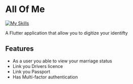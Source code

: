 # All Of Me

[![My Skills](https://skillicons.dev/icons?i=flutter,dart)](https://skillicons.dev)

A Flutter application that allow you to digitize your identifty

## Features 
- As a user you able to view your marriage status
- Link you Drivers licence 
- Link you Passport
- Has Multi-factor authentication 

